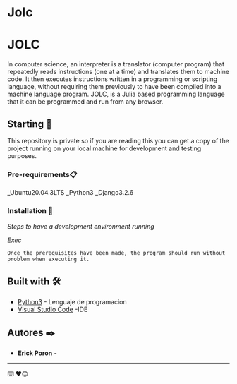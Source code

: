 # Jolc


# JOLC

In computer science, an interpreter is a translator (computer program) that repeatedly reads instructions (one at a time) and translates them to machine code. 
It then executes instructions written in a programming or scripting language, without requiring them previously to have been compiled into a machine 
language program. JOLC, is a Julia based programming language that it can be programmed and run from any browser.

## Starting 🚀

This repository is private so if you are reading this you can get a copy of the project running on your local machine for development and testing purposes.


### Pre-requirements📋
_Ubuntu20.04.3LTS
_Python3
_Django3.2.6

### Installation 🔧

_Steps to have a development environment running_

_Exec_

```
Once the prerequisites have been made, the program should run without problem when executing it.
```

## Built with 🛠️

* [Python3](https://www.python.org/) - Lenguaje de programacion
* [Visual Studio Code](https://code.visualstudio.com/) -IDE



## Autores ✒️


* **Erick Poron**  - 


---
⌨️ ❤️😊
